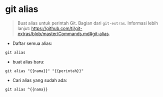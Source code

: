 # git alias

> Buat alias untuk perintah Git.
> Bagian dari `git-extras`.
> Informasi lebih lanjut: <https://github.com/tj/git-extras/blob/master/Commands.md#git-alias>.

- Daftar semua alias:

`git alias`

- buat alias baru:

`git alias "{{nama}}" "{{perintah}}"`

- Cari alias yang sudah ada:

`git alias ^{{nama}}`
